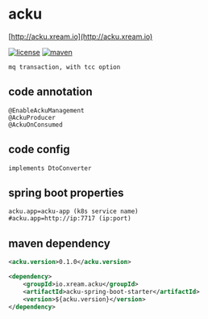 # acku
   [http://acku.xream.io](http://acku.xream.io)

[![license](https://img.shields.io/github/license/x-ream/acku.svg)](https://www.apache.org/licenses/LICENSE-2.0.html)
[![maven](https://img.shields.io/maven-central/v/io.xream.acku/acku.svg)](https://search.maven.org/search?q=io.xream)

    mq transaction, with tcc option


## code annotation
    @EnableAckuManagement
    @AckuProducer
    @AckuOnConsumed

## code config
    implements DtoConverter
    
## spring boot properties
    acku.app=acku-app (k8s service name)
    #acku.app=http://ip:7717 (ip:port)
    
## maven dependency
```xml
<acku.version>0.1.0</acku.version>

<dependency>
    <groupId>io.xream.acku</groupId>
    <artifactId>acku-spring-boot-starter</artifactId>
    <version>${acku.version}</version>
</dependency>

```  
